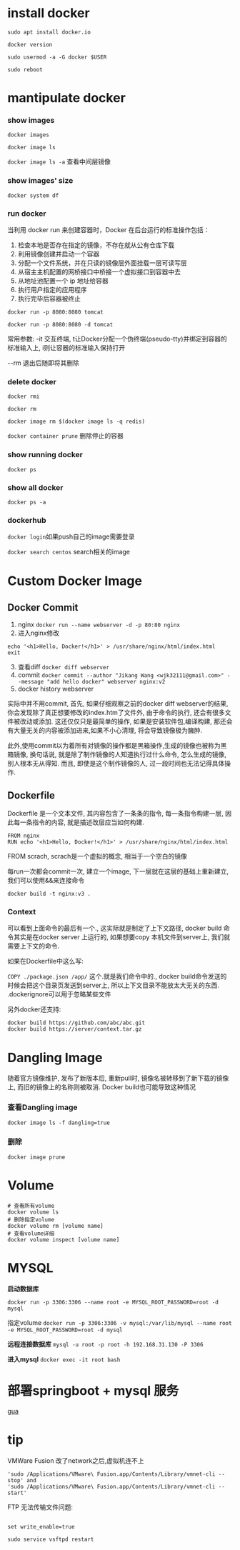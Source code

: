 # install docker

```
sudo apt install docker.io

docker version

sudo usermod -a -G docker $USER

sudo reboot
```

# mantipulate docker

### show images
```docker images```

```docker image ls```

```docker image ls -a``` 查看中间层镜像

### show images' size
```docker system df```

### run docker
当利用 docker run 来创建容器时，Docker 在后台运行的标准操作包括： 
1. 检查本地是否存在指定的镜像，不存在就从公有仓库下载 
2. 利用镜像创建并启动一个容器 
3. 分配一个文件系统，并在只读的镜像层外面挂载一层可读写层 
4. 从宿主主机配置的网桥接口中桥接一个虚拟接口到容器中去 
5. 从地址池配置一个 ip 地址给容器 
6. 执行用户指定的应用程序 
7. 执行完毕后容器被终止

```docker run -p 8080:8080 tomcat```

```docker run -p 8080:8080 -d tomcat``` 

常用参数:
-it 交互终端, t让Docker分配一个伪终端(pseudo-tty)并绑定到容器的标准输入上, i则让容器的标准输入保持打开

--rm 退出后随即将其删除

### delete docker
```docker rmi```

```docker rm ```

```docker image rm $(docker image ls -q redis)```

```docker container prune``` 删除停止的容器

### show running docker
```docker ps```

### show all docker
```docker ps -a```

### dockerhub
```docker login```如果push自己的image需要登录

```docker search centos``` search相关的image

# Custom Docker Image

## Docker Commit

1. nginx
```docker run --name webserver -d -p 80:80 nginx```
2. 进入nginx修改
```
echo '<h1>Hello, Docker!</h1>' > /usr/share/nginx/html/index.html
exit
```
3. 查看diff
```docker diff webserver```
4. commit 
```docker commit --author "Jikang Wang <wjk32111@gmail.com>" --message "add hello docker" webserver nginx:v2```
5. docker history webserver

实际中并不用commit, 首先, 如果仔细观察之前的docker diff webserver的结果, 你会发现除了真正想要修改的index.htm了文件外, 由于命令的执行, 还会有很多文件被改动或添加. 这还仅仅只是最简单的操作, 如果是安装软件包,编译构建, 那还会有大量无关的内容被添加进来,如果不小心清理, 将会导致镜像极为臃肿.

此外,使用commit以为着所有对镜像的操作都是黑箱操作,生成的镜像也被称为黑箱镜像, 换句话说, 就是除了制作镜像的人知道执行过什么命令, 怎么生成的镜像, 别人根本无从得知. 而且, 即使是这个制作镜像的人, 过一段时间也无法记得具体操作.

## Dockerfile
Dockerfile 是一个文本文件, 其内容包含了一条条的指令, 每一条指令构建一层, 因此每一条指令的内容, 就是描述改层应当如何构建.

```
FROM nginx
RUN echo '<h1>Hello, Docker!</h1>' > /usr/share/nginx/html/index.html
```

FROM scrach, scrach是一个虚拟的概念, 相当于一个空白的镜像

每run一次都会commit一次, 建立一个image, 下一层就在这层的基础上重新建立, 我们可以使用&&来连接命令

```docker build -t nginx:v3 .```

### Context
可以看到上面命令的最后有一个., 这实际就是制定了上下文路径, docker build 命令其实是在docker server 上运行的, 如果想要copy 本机文件到server上, 我们就需要上下文的命令.

如果在Dockerfile中这么写:

```COPY ./package.json /app/```
这个.就是我们命令中的., docker build命令发送的时候会把这个目录页发送到server上, 所以上下文目录不能放太大无关的东西. .dockerignore可以用于忽略某些文件

另外docker还支持:
```
docker build https://github.com/abc/abc.git
docker build https://server/context.tar.gz
```

# Dangling Image
随着官方镜像维护, 发布了新版本后, 重新pull时, 镜像名被转移到了新下载的镜像上, 而旧的镜像上的名称则被取消. Docker build也可能导致这种情况

### 查看Dangling image
```docker image ls -f dangling=true```

### 删除
```docker image prune```

# Volume

```
# 查看所有volume
docker volume ls
# 删除指定volume
docker volume rm [volume name]
# 查看volume详细
docker volume inspect [volume name]
```


# MYSQL
**启动数据库**

```docker run -p 3306:3306 --name root -e MYSQL_ROOT_PASSWORD=root -d mysql```

指定volume
```docker run -p 3306:3306 -v mysql:/var/lib/mysql --name root -e MYSQL_ROOT_PASSWORD=root -d mysql```

**远程连接数据库**
```mysql -u root -p root -h 192.168.31.130 -P 3306```

**进入mysql**
```docker exec -it root bash```

# 部署springboot + mysql 服务
[gua](!https://bingohuang.com/spring-boot-docker/)

# tip

VMWare Fusion 改了network之后,虚拟机连不上
```
'sudo /Applications/VMware\ Fusion.app/Contents/Library/vmnet-cli --stop' and
'sudo /Applications/VMware\ Fusion.app/Contents/Library/vmnet-cli --start'
```

FTP 无法传输文件问题:

```sudo vi /etc/vsftpd.conf

set write_enable=true

sudo service vsftpd restart
```